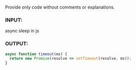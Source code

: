 Provide only code without comments or explanations.
### INPUT:
async sleep in js
### OUTPUT:
```javascript
async function timeout(ms) {
  return new Promise(resolve => setTimeout(resolve, ms));
}
```
